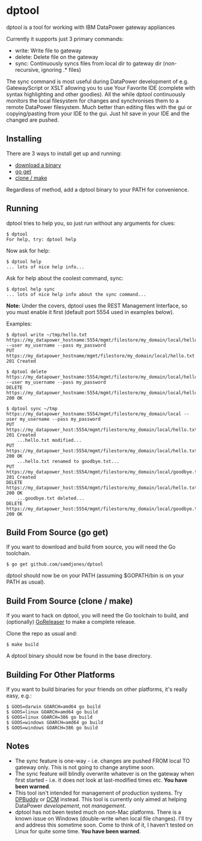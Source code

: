 # dptool
dptool is a tool for working with IBM DataPower gateway appliances

Currently it supports just 3 primary commands:
+ write: Write file to gateway
+ delete: Delete file on the gateway
+ sync: Continuously syncs files from local dir to gateway dir (non-recursive, ignoring .* files)

The sync command is most useful during DataPower development of e.g. GatewayScript or XSLT allowing you to use Your Favorite IDE (complete with syntax highlighting and other goodies). All the while dptool continuously monitors the local filesystem for changes and synchronises them to a remote DataPower filesystem. Much better than editing files with the gui or copying/pasting from your IDE to the gui. Just hit save in your IDE and the changed are pushed.

## Installing

There are 3 ways to install get up and running:

+ [download a binary](../../releases)
+ [go get](#Build-From-Source-(go-get))
+ [clone / make](#Build-From-Source-(clone-/-make))

Regardless of method, add a dptool binary to your PATH for convenience.

## Running

dptool tries to help you, so just run without any arguments for clues:

    $ dptool
    For help, try: dptool help

Now ask for help:

    $ dptool help
    ... lots of nice help info...

Ask for help about the coolest command, sync:

    $ dptool help sync
    ... lots of nice help info about the sync command...

**Note:** Under the covers, dptool uses the REST Management Interface, so you must enable it first (default port 5554 used in examples below).

Examples:

    $ dptool write ~/tmp/hello.txt https://my_datapower_hostname:5554/mgmt/filestore/my_domain/local/hello.txt --user my_username --pass my_password
    PUT https://my_datapower_hostname/mgmt/filestore/my_domain/local/hello.txt 201 Created

    $ dptool delete https://my_datapower_hostname:5554/mgmt/filestore/my_domain/local/hello.txt --user my_username --pass my_password
    DELETE https://my_datapower_hostname:5554/mgmt/filestore/my_domain/local/hello.txt 200 OK

    $ dptool sync ~/tmp https://my_datapower_hostname:5554/mgmt/filestore/my_domain/local --user my_username --pass my_password
    PUT https://my_datapower_host:5554/mgmt/filestore/my_domain/local/hello.txt 201 Created
        ...hello.txt modified...
    PUT https://my_datapower_host:5554/mgmt/filestore/my_domain/local/hello.txt 200 OK
        ...hello.txt renamed to goodbye.txt...
    PUT https://my_datapower_host:5554/mgmt/filestore/my_domain/local/goodbye.txt 201 Created
    DELETE https://my_datapower_host:5554/mgmt/filestore/my_domain/local/hello.txt 200 OK
        ...goodbye.txt deleted...
    DELETE https://my_datapower_host:5554/mgmt/filestore/my_domain/local/goodbye.txt 200 OK

## Build From Source (go get)

If you want to download and build from source, you will need the Go toolchain.

    $ go get github.com/samdjones/dptool

dptool should now be on your PATH (assuming $GOPATH/bin is on your PATH as usual).

## Build From Source (clone / make)

If you want to hack on dptool, you will need the Go toolchain to build, and (optionally) [GoReleaser](https://goreleaser.com/) to make a complete release.

Clone the repo as usual and:

    $ make build

A dptool binary should now be found in the base directory.

## Building For Other Platforms

If you want to build binaries for your friends on other platforms, it's really easy, e.g.:

    $ GOOS=darwin GOARCH=amd64 go build
    $ GOOS=linux GOARCH=amd64 go build
    $ GOOS=linux GOARCH=386 go build
    $ GOOS=windows GOARCH=amd64 go build
    $ GOOS=windows GOARCH=386 go build

## Notes

+ The sync feature is one-way - i.e. changes are pushed FROM local TO gateway only. This is not going to change anytime soon.
+ The sync feature will blindly overwrite whatever is on the gateway when first started - i.e. it does not look at last-modified times etc. **You have been warned**.
+ This tool isn't intended for management of production systems. Try [DPBuddy](https://myarch.com/dpbuddy) or [DCM](https://github.com/ibm-datapower/datapower-configuration-manager) instead. This tool is currently only aimed at helping DataPower *developement*, not *management*.
+ dptool has not been tested much on non-Mac platforms. There is a known issue on Windows (double-write when local file changes). I'll try and address this sometime soon. Come to think of it, I haven't tested on Linux for quite some time. **You have been warned**.
